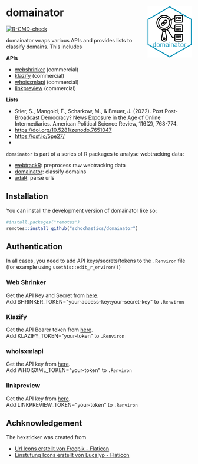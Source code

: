 # domainator <img src="man/figures/logo.png" align="right" height="139" alt="" />

<!-- badges: start -->
[![R-CMD-check](https://github.com/schochastics/domainator/actions/workflows/R-CMD-check.yaml/badge.svg)](https://github.com/schochastics/domainator/actions/workflows/R-CMD-check.yaml)
<!-- badges: end -->

domainator wraps various APIs and provides lists to classify domains. This includes

**APIs**

- [webshrinker](https://webshrinker.com) (commercial)
- [klazify](https://www.klazify.com/) (commercial)
- [whoisxmlapi](https://whoisxmlapi.com) (commercial)
- [linkpreview](https://my.linkpreview.net/) (commercial)

**Lists**

- Stier, S., Mangold, F., Scharkow, M., & Breuer, J. (2022). Post Post-Broadcast
  Democracy? News Exposure in the Age of Online Intermediaries. American
  Political Science Review, 116(2), 768-774.
- https://doi.org/10.5281/zenodo.7651047
- https://osf.io/5pe27/
- 


`domainator` is part of a series of R packages to analyse webtracking data:

- [webtrackR](https://github.com/schochastics/webtrackR): preprocess raw webtracking data
- [domainator](https://github.com/schochastics/domainator): classify domains
- [adaR](https://github.com/schochastics/adaR): parse urls

## Installation

You can install the development version of domainator like so:

``` r
#install.packages("remotes")
remotes::install_github("schochastics/domainator")
```

## Authentication
In all cases, you need to add API keys/secrets/tokens to the `.Renviron` file (for example using `usethis::edit_r_environ()`)

### Web Shrinker
Get the API Key and Secret from
[here](https://app.webshrinker.com/api-access-keys).  
Add SHRINKER_TOKEN="your-access-key:your-secret-key" to `.Renviron`

### Klazify
Get the API Bearer token from [here](https://www.klazify.com/category).  
Add KLAZIFY_TOKEN="your-token" to `.Renviron`

### whoisxmlapi
Get the API key from
[here](https://website-categorization.whoisxmlapi.com/api/documentation/v2/making-requests).  
Add WHOISXML_TOKEN="your-token" to `.Renviron`


### linkpreview

Get the API key from [here](https://my.linkpreview.net/).  
Add LINKPREVIEW_TOKEN="your-token" to `.Renviron`


## Achknowledgement

The hexsticker was created from  
- <a href="https://www.flaticon.com/de/kostenlose-icons/url" title="url Icons">Url Icons erstellt von Freepik - Flaticon</a>
- <a href="https://www.flaticon.com/de/kostenlose-icons/einstufung" title="einstufung Icons">Einstufung Icons erstellt von Eucalyp - Flaticon</a>

